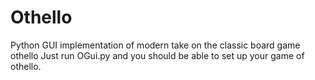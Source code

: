 # Othello
Python GUI implementation of modern take on the classic board game othello
Just run OGui.py and you should be able to set up your game of othello.
